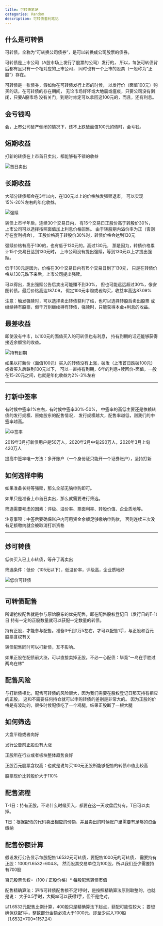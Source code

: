 ```yaml
---
title: 可转债笔记
categories: Random
description: 可转债套利笔记
---
```



## 什么是可转债

可转债，全称为“可转换公司债券”，是可以转换成公司股票的债券。

可转债是上市公司（A股市场上发行了股票的公司）发行的，
所以，每张可转债背后都有且只有一个相对应的上市公司，
同时也有一个上市的股票（一般称为“正股”）存在。

可转债是一张债券，假如你在可转债发行上市的时候，
以发行价（面值100元）购买的话，在可转债的存在期间，
无论市场好坏或大地震或瘟疫，只要公司没有倒闭，只要A股市场
没有关门，到期时肯定可以拿回这100元的，而且，还有利息。

## 会亏钱吗

会，上市公司破产倒闭的情况下，还不上跌破面值100元的债时，会亏钱。

## 短期收益

打新的转债在上市首日卖出，都能够有不错的收益

<!-- more -->

![首日卖出](/assets/posts-img/20200309/Snipaste_2020-03-10_10-27-34.png)

## 长期收益

大部分转债都会在3年以内，在130元以上的价格触发强赎退市，
可以实现15%-20%左右的年化收益。

![强赎](/assets/posts-img/20200309/Snipaste_2020-03-10_10-17-19.png)

转债上市半年后，连续30个交易日内，
有15个交易日正股价高于转股价30%，
上市公司可以选择按照面值加上利息价格回售。
由于转股期内溢价率为正（否则存在套利机会），
正股价格高于转股价30%时，转债价格会达到130元

强赎价格有高于130的，也有低于130元的。高过130元，
那是因为，转债价格累计15个交易日达到130元时，
上市公司没有提出强赎，等到130元以上才提出强赎。

低于130元是因为，价格在30个交易日内有15个交易日到了130元，
只是在转债价格从130元跌下来后，上市公司提出强赎。

可以得出，发出强赎公告后卖出可能赚不到30%，
但也可能远远超过30%，像安图转债，最后价格高达187.09，
假定100元申购或者购买，收益率高达87.09%

注意：触发强赎时，可以选择卖出转债获利了结，也可以选择转股后卖出股票
或继续持有股票，但千万别继续持有转债，强赎时，只能获得本金+利息的收益。


## 最差收益

即使没有牛市，以100元的面值买入的可转债也有利息，
持有到期的话还能够获得接近余额宝的收益。

![持有到期](/assets/posts-img/20200309/Snipaste_2020-03-10_11-00-57.png)

如果以打新价（面值100元）买入的转债没有上涨，破发（上市首日跌破100元）或者买入后跌到100元以下，
可以一直持有到期，6年的利息+赎回价-面值，一般在15-20元之间，也就是年化收益为2%-3%左右


---


## 打新中签率

有时候中签率1%左右，有时候中签率30%-50%，
中签率的高低主要还是依赖转债的发行规模、原始股东的配售情况，
发行规模越大，配售率越低，则我们的中签率越高。

![中签率](/assets/posts-img/20200309/Snipaste_2020-03-10_10-30-43.png)

2019年3月打新债用户是50万人，2020年2月中旬290万人，2020年3月上旬420万人

提高中签率唯一方法：多开账户（一个身份证只能开一个证券账户），坚持打新


## 如何选择申购

如果准备长持等强赎，那么全部无脑申购即可。

如果只是准备上市首日卖出，那么就需要进行筛选。

筛选需要考虑的因素：评级、溢价率、票面利率、转股价值、企业质地等。

注意事项：中签后要确保账户内可用资金余额足够缴纳申购款，
否则连续三次没有足额缴纳就会被取消打新资格


---


## 炒可转债

低价买入已上市转债，等升了再卖出

筛选条件：低价（105元以下），低溢价率，评级高，企业质地好

![低价可转债](/assets/posts-img/20200309/Snipaste_2020-03-11_11-11-24.png)


---


## 可转债配售

所谓抢权配售就是参与原始股东的优先配售，即在配售股权登记日（发行日的T-1）日
持有一定的正股数量就可以获配一定数量的转债。

持有正股，才能参与配售。准备3千到1万5左右，才可以配售1手，与正股和百元股票含权有关

转债配售同时可以打新债，互不影响。

如果正股在配债前大涨，可以直接卖掉正股，不必一心配债：毕竟“一鸟在手胜过两鸟在林”


## 配售风险

与打新债相比，配售可转债的风险很大，因为我们需要在股权登记日那天持有相应的正股，
这和不需要任何持仓就可以申购转债的差别是非常大的。
因为正股的价格是有波动的，很多时候配债吃了一个鸡腿，结果正股断了一根大腿


## 如何筛选

大盘平稳或者向好

发行公告前正股没有大涨

正股所在行业或者板块整体趋势良好

正股百元股票含权高：也就是说每买100元正股所能够配售的转债市值比较高

股票现价比转股价大于110%


## 配售流程

T-1日：持有正股，不论什么时候买入，都要在这一天收盘后持有。T日可以卖掉。

T日：根据配债的代码卖出相应的份额，并且卖出的时候账户里需要有足够的资金缴纳


## 配售份额计算

假设发行公告显示每股配售1.6532元可转债，要配售1000元的可转债，
需要持有正股：1000/1.6532=604.8。
然而股票交易单位为100股，所以我们至少需要持有700股

百元股票含权=（100 / 正股价格）* 每股配售转债市值

配售精确算法：沪市可转债配售额不足1手时，是按照精确算法原则取整的，也就是说：
大于0.5手时，大概率可以获得1手，但不是绝对。

以1.6532元配售比例计算，400股只是精确算法下起点，获配可能性较大；
要想确保获配1手，整数部分金额必须大于1000元，即至少买入700股（1.6532*700=1157.24）